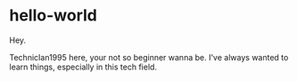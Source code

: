 # hello-world

Hey.

TechnicIan1995 here, your not so beginner wanna be.
I've always wanted to learn things, especially in this tech field.
